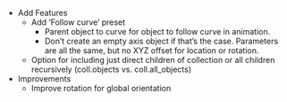 * Add Features
    * Add ‘Follow curve’ preset
        * Parent object to curve for object to follow curve in animation.
        * Don’t create an empty axis object if that’s the case. Parameters are all the same, but no XYZ offset for location or rotation.
    * Option for including just direct children of collection or all children recursively (coll.objects vs. coll.all_objects)
* Improvements
    * Improve rotation for global orientation
